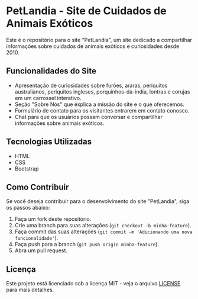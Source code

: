 # PetLandia - Site de Cuidados de Animais Exóticos

Este é o repositório para o site "PetLandia", um site dedicado a compartilhar informações sobre cuidados de animais exóticos e curiosidades desde 2010.

## Funcionalidades do Site

- Apresentação de curiosidades sobre furões, araras, periquitos australianos, periquitos ingleses, porquinhos-da-índia, lontras e corujas em um carrossel interativo.
- Seção "Sobre Nós" que explica a missão do site e o que oferecemos.
- Formulário de contato para os visitantes entrarem em contato conosco.
- Chat para que os usuários possam conversar e compartilhar informações sobre animais exóticos.

## Tecnologias Utilizadas

- HTML
- CSS
- Bootstrap

## Como Contribuir

Se você deseja contribuir para o desenvolvimento do site "PetLandia", siga os passos abaixo:

1. Faça um fork deste repositório.
2. Crie uma branch para suas alterações (`git checkout -b minha-feature`).
3. Faça commit das suas alterações (`git commit -m 'Adicionando uma nova funcionalidade'`).
4. Faça push para a branch (`git push origin minha-feature`).
5. Abra um pull request.

## Licença

Este projeto está licenciado sob a licença MIT - veja o arquivo [LICENSE](LICENSE) para mais detalhes.
